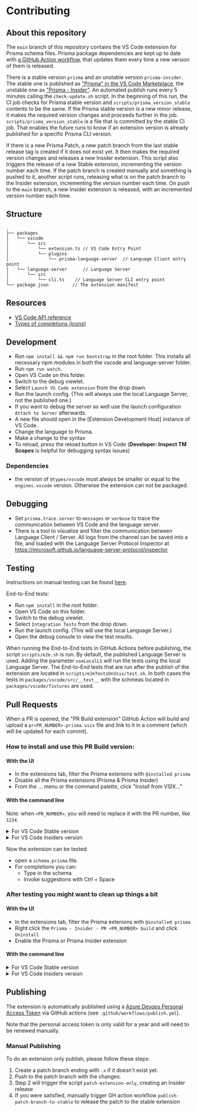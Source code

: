 # Contributing

## About this repository

The `main` branch of this repository contains the VS Code extension for Prisma schema files. Prisma package dependencies are kept up to date with [a GitHub Action workflow](/.github/workflows/1_check_for_updates.yml), that updates them every time a new version of them is released.

There is a stable version `prisma` and an unstable version `prisma-insider`. The stable one is published as ["Prisma" in the VS Code Marketplace](https://marketplace.visualstudio.com/items?itemName=Prisma.prisma), the unstable one as ["Prisma - Insider"](https://marketplace.visualstudio.com/items?itemName=Prisma.prisma-insider). An automated publish runs every 5 minutes calling the `check-update.sh` script.
In the beginning of this run, the CI job checks for Prisma stable version and `scripts/prisma_version_stable` contents to be the same. If the Prisma stable version is a new minor release, it makes the required version changes and proceeds further in the job. `scripts/prisma_version_stable` is a file that is committed by the stable CI job. That enables the future runs to know if an extension version is already published for a specific Prisma CLI version.

If there is a new Prisma Patch, a new patch branch from the last stable release tag is created if it does not exist yet. It then makes the required version changes and releases a new Insider extension. This script also triggers the release of a new Stable extension, incrementing the version number each time.
If the patch branch is created manually and something is pushed to it, another script runs, releasing what is on the patch branch to the Insider extension, incrementing the version number each time.
On push to the `main` branch, a new Insider extension is released, with an incremented version number each time.

## Structure

```
.
├── packages
│   └── vscode
│       └── src
|           └── extension.ts // VS Code Entry Point
│           └── plugins
│               └── prisma-language-server  // Language Client entry point
|   └── language-server      // Language Server
│       └── src
│           └── cli.ts    // Language Server CLI entry point
└── package.json         // The extension manifest
```

## Resources

- [VS Code API reference](https://code.visualstudio.com/api/references/vscode-api)
- [Types of completions (icons)](https://code.visualstudio.com/docs/editor/intellisense#_types-of-completions)

## Development

- Run `npm install && npm run bootstrap` in the root folder. This installs all necessary npm modules in both the vscode and language-server folder.
- Run `npm run watch`.
- Open VS Code on this folder.
- Switch to the debug viewlet.
- Select `Launch VS Code extension` from the drop down.
- Run the launch config. (This will always use the local Language Server, not the published one.)
- If you want to debug the server as well use the launch configuration `Attach to Server` afterwards.
- A new file should open in the [Extension Development Host] instance of VS Code.
- Change the language to Prisma.
- Make a change to the syntax
- To reload, press the reload button in VS Code (**Developer: Inspect TM Scopes** is helpful for debugging syntax issues)

### Dependencies

- the version of `@types/vscode` must always be smaller or equal to the `engines.vscode` version. Otherwise the extension can not be packaged.

## Debugging

- Set `prisma.trace.server` to `messages` or `verbose` to trace the communication between VS Code and the language server.
- There is a tool to visualize and filter the communication between Language Client / Server. All logs from the channel can be saved into a file, and loaded with the Language Server Protocol Inspector at https://microsoft.github.io/language-server-protocol/inspector

## Testing

Instructions on manual testing can be found [here](TESTING.md).

End-to-End tests:

- Run `npm install` in the root folder.
- Open VS Code on this folder.
- Switch to the debug viewlet.
- Select `Integration Tests` from the drop down.
- Run the launch config. (This will use the local Language Server.)
- Open the debug console to view the test results.

When running the End-to-End tests in GitHub Actions before publishing, the script `scripts/e2e.sh` is run. By default, the published Language Server is used. Adding the parameter `useLocalLS` will run the tests using the local Language Server.
The End-to-End tests that are run after the publish of the extension are located in `scripts/e2eTestsOnVsix/test.sh`.
In both cases the tests in `packages/vscode/src/__test__` with the schmeas located in `packages/vscode/fixtures` are used.

## Pull Requests

When a PR is opened, the "PR Build extension" GitHub Action will build and upload a `pr<PR_NUMBER>-prisma.vsix` file and link to it in a comment (which will be updated for each commit).

### How to install and use this PR Build version:

#### With the UI

- In the extensions tab, filter the Prisma extenions with `@installed prisma`
- Disable all the Prisma extensions (Prisma & Prisma Insider)
- From the ... menu or the command palette, click "Install from VSIX..."

#### With the command line

Note: when `<PR_NUMBER>`, you will need to replace it with the PR number, like `1234`.

<details>
  <summary>For VS Code Stable version</summary>
  
    ```bash
    # !! Important !! Close VS Code manually
    # On macOS you can run the following command
    osascript -e 'quit app "Visual Studio Code"'

    # Download the latest build artifact from GitHub
    # Replace with the correct PR number
    wget --content-disposition "https://github.com/prisma/language-tools/blob/artifacts/pull-request-artifacts/pr<PR_NUMBER>-prisma.vsix?raw=true"

    # Install the PR Build extension
    code --install-extension pr<PR_NUMBER>-prisma.vsix

    # Launch VS Code with Prisma extensions disabled
    # Note that VS Code needs to be closed or this will be a noop and won't do anything
    code --disable-extension Prisma.prisma --disable-extension Prisma.prisma-insider
    ```

</details>

<details>
  <summary>For VS Code Insiders version</summary>

    ```bash
    # !! Important !! Close VS Code manually
    # On macOS you can run the following command
    osascript -e 'quit app "Visual Studio Code - Insiders"'

    # Download the latest build artifact from GitHub
    # Replace with the correct PR number
    wget --content-disposition "https://github.com/prisma/language-tools/blob/artifacts/pull-request-artifacts/pr<PR_NUMBER>-prisma.vsix?raw=true"

    # Install the PR Build extension
    code-insiders --install-extension pr<PR_NUMBER>-prisma.vsix

    # Launch VS Code with Prisma extensions disabled
    # Note that VS Code needs to be closed or this will be a noop and won't do anything
    code-insiders --disable-extension Prisma.prisma --disable-extension Prisma.prisma-insider
    ```

</details>

Now the extension can be tested:

- open a `schema.prisma` file.
- For completions you can:
  - Type in the schema
  - Invoke suggestions with Ctrl + Space

### After testing you might want to clean up things a bit

#### With the UI

- In the extensions tab, filter the Prisma extenions with `@installed prisma`
- Right click the `Prisma - Insider - PR <PR_NUMBER> build` and click `Uninstall`
- Enable the Prisma or Prisma Insider extension

#### With the command line

<details>
  <summary>For VS Code Stable version</summary>

    ```bash
    # Delete the dowloaded artifact
    rm pr<PR_NUMBER>-prisma.vsix

    # Uninstall the PR build extension
    code --uninstall-extension Prisma.prisma-insider-pr-build
    ```

</details>

<details>
  <summary>For VS Code Insiders version</summary>

    ```bash
    # Delete the dowloaded artifact
    rm pr<PR_NUMBER>-prisma.vsix

    # Uninstall the PR build extension
    code-insiders --uninstall-extension Prisma.prisma-insider-pr-build
    ```

</details>

## Publishing

The extension is automatically published using a [Azure Devops Personal Access Token](https://code.visualstudio.com/api/working-with-extensions/publishing-extension#get-a-personal-access-token) via GitHub actions (see `.github/workflows/publish.yml`).

Note that the personal access token is only valid for a year and will need to be renewed manually.

### Manual Publishing

To do an extension only publish, please follow these steps:

1. Create a patch branch ending with `.x` if it doesn't exist yet.
2. Push to the patch branch with the changes.
3. Step 2 will trigger the script `patch-extension-only`, creating an Insider release
4. If you were satisfied, manually trigger GH action workflow `publish-patch-branch-to-stable` to release the patch to the stable extension
